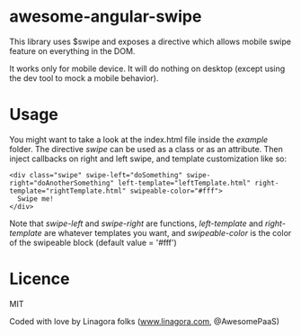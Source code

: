 # awesome-angular-swipe

This library uses $swipe and exposes a directive which allows mobile swipe feature on everything in the DOM.

It works only for mobile device. It will do nothing on desktop (except using the dev tool to mock a mobile behavior).

# Usage

You might want to take a look at the index.html file inside the *example* folder.
The directive *swipe* can be used as a class or as an attribute. Then inject callbacks on right and left swipe, and template customization like so:

    <div class="swipe" swipe-left="doSomething" swipe-right="doAnotherSomething" left-template="leftTemplate.html" right-template="rightTemplate.html" swipeable-color="#fff">
      Swipe me!
    </div>

Note that *swipe-left* and *swipe-right* are functions, *left-template* and *right-template* are whatever templates you want, and *swipeable-color* is the color of the swipeable block (default value = '#fff')

# Licence

MIT

Coded with love by Linagora folks (www.linagora.com, @AwesomePaaS)
